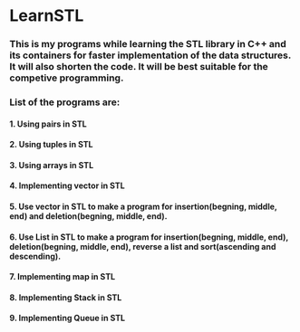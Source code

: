 # LearnSTL

### This is my programs while learning the STL library in C++ and its containers for faster implementation of the data structures. It will also shorten the code. It will be best suitable for the competive programming.

### List of the programs are:
#### 1. Using pairs in STL
#### 2. Using tuples in STL
#### 3. Using arrays in STL
#### 4. Implementing vector in STL
#### 5. Use vector in STL to make a program for insertion(begning, middle, end) and deletion(begning, middle, end).
#### 6. Use List in STL to make a program for insertion(begning, middle, end), deletion(begning, middle, end), reverse a list and sort(ascending and descending).
#### 7. Implementing map in STL
#### 8. Implementing Stack in STL
#### 9. Implementing Queue in STL